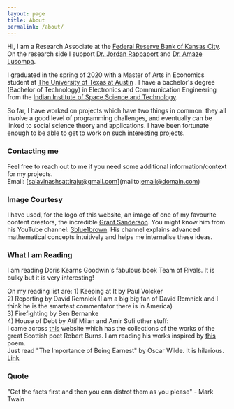 ```yaml
---
layout: page
title: About
permalink: /about/
---
```


Hi, I am a Research Associate at the [Federal Reserve Bank of Kansas City](https://www.kansascityfed.org/). On the research side I support [Dr. Jordan Rappaport](https://www.kansascityfed.org/people/jordanrappaport) and [Dr. Amaze Lusompa](https://sites.google.com/uci.edu/amazelusompa).

I graduated in the spring of 2020 with a Master of Arts in Economics student at [The University of Texas at Austin](https://liberalarts.utexas.edu/economics/) . I have a bachelor's degree (Bachelor of Technology) in Electronics and Communication Engineering from the [Indian Institute of Space Science and Technology](https://www.iist.ac.in/).  
  
So far, I have worked on projects which have two things in common: they all involve a good level of programming challenges, and eventually can be linked to social science theory and applications. I have been fortunate enough to be able to get to work on such [interesting projects](https://10avinash.github.io/projects/).  


### Contacting me
Feel free to reach out to me if you need some additional information/context for my projects.  
Email: [saiavinashsattiraju@gmail.com](mailto:email@domain.com\)  
  
### Image Courtesy
I have used, for the logo of this website, an image of one of my favourite content creators, the incredible [Grant Sanderson](https://www.3blue1brown.com/about). You might know him from his YouTube channel: [3blue1brown](https://www.youtube.com/channel/UCYO_jab_esuFRV4b17AJtAw). His channel explains advanced mathematical concepts intuitively and helps me internalise these ideas.

### What I am Reading   
I am reading Doris Kearns Goodwin's fabulous book Team of Rivals. It is bulky but it is very interesting!  


On my reading list are: 1) Keeping at It by Paul Volcker    
                        2) Reporting by David Remnick (I am a big big fan of David Remnick and I think he is the smartest commentator there is in America)  
                        3) Firefighting by Ben Bernanke  
                        4) House of Debt by Atif Milan and Amir Sufi
 other stuff:                   
I came across [this](http://www.robertburns.org/works/) website which has the collections of the works of the great Scottish poet Robert Burns. I am reading his works inspired by [this](http://www.robertburns.org/works/416.shtml) poem.  
Just read "The Importance of Being Earnest" by Oscar Wilde. It is hilarious. [Link](http://www.gutenberg.org/files/844/844-h/844-h.htm)

### Quote
"Get the facts first and then you can distrot them as you please" - Mark Twain
